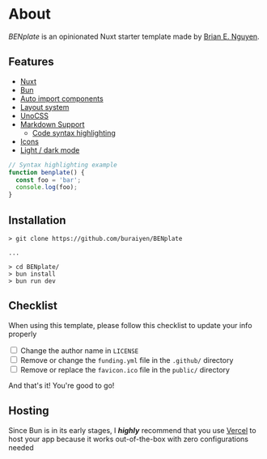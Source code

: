 # About

_BENplate_ is an opinionated Nuxt starter template made by [Brian E. Nguyen](https://brianenguyen.com).

## Features

- [Nuxt](https://nuxt.com/)
- [Bun](https://bun.sh/)
- [Auto import components](https://nuxt.com/docs/guide/directory-structure/components)
- [Layout system](https://nuxt.com/docs/api/components/nuxt-layout)
- [UnoCSS](https://unocss.dev/)
- [Markdown Support](https://content.nuxt.com/usage/markdown)
  - [Code syntax highlighting](https://shiki.matsu.io/)
- [Icons](https://icones.js.org/)
- [Light / dark mode](https://vueuse.org/core/useDark)

```javascript
// Syntax highlighting example
function benplate() {
  const foo = 'bar';
  console.log(foo);
}
```

## Installation

```shell
> git clone https://github.com/buraiyen/BENplate

...

> cd BENplate/
> bun install
> bun run dev
```

## Checklist

When using this template, please follow this checklist to update your info properly

<input type="checkbox" id="license" name="license">
<label for="license">Change the author name in <code>LICENSE</code></label>

<br />

<input type="checkbox" id="github" name="github">
<label for="license">
  Remove or change the <code>funding.yml</code> file in the <code>.github/</code> directory
</label>

<br />

<input type="checkbox" id="favicon" name="favicon">
<label for="favicon">
  Remove or replace the <code>favicon.ico</code> file in the <code>public/</code> directory
</label>

And that's it! You're good to go!

## Hosting

Since Bun is in its early stages, I **_highly_** recommend that you use [Vercel](https://vercel.com/changelog/bun-install-is-now-supported-with-zero-configuration) to host your app because it works out-of-the-box with zero configurations needed
